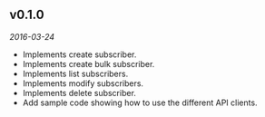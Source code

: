 ## v0.1.0
_2016-03-24_

* Implements create subscriber.
* Implements create bulk subscriber.
* Implements list subscribers.
* Implements modify subscribers.
* Implements delete subscriber.
* Add sample code showing how to use the different API clients.